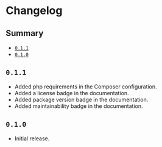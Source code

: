 # Changelog

## Summary

- [`0.1.1`](#011)
- [`0.1.0`](#010)

## `0.1.1`

- Added php requirements in the Composer configuration.
- Added a license badge in the documentation.
- Added package version badge in the documentation.
- Added maintainability badge in the documentation.


## `0.1.0`

- Initial release.
